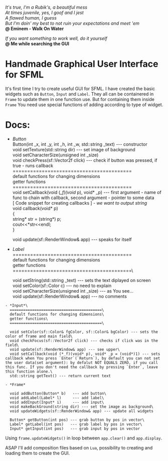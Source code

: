 _It's true, I'm a Rubik's, a beautiful mess\
At times juvenile, yes, I goof and I jest\
A flawed human, I guess\
But I'm doin' my best to not ruin your expectations and meet 'em_\
__@ Eminem - Walk On Water__

_If you want something to work well, do it yourself_\
__@ Me while searching the GUI__

# Handmade Graphical User Interface for SFML

It's first time I try to create useful GUI for SFML. I have created the basic widgets such as `Button`, `Input` and `Label`.
They all can be containered in `Frame` to  update them in one function use. But for containing them inside `Frame` You need use special functions of adding according to type of widget.

# Docs:

  - *Button*\
    Button(int _x, int _y, int _h, int _w, std::string _text) --- constructor\
    void setTexture(std::string dir) --- set image of background\
    void setCharacterSize(unsigned int _size)\
    void checkPress(sf::Vector2f click) --- check if button was pressed, if true - runs callback\
    =========================================\
    default functions for changing dimensions\
    getter functions\
    =========================================\
    void setCallback(void (*_f)(void* p), void* _p) --- first argument - name of func to chain with callback, second argument - pointer to some data\
      [ Code snippet for creating callbacks ] - *we want to output string*\
        void callback(void* p)\
        {\
            string* str = (string*) p;\
            cout<<*str<<endl;\
        }
        
    void update(sf::RenderWindow& app) --- speaks for itself
    
   - *Label*\
      =========================================\
      default functions for changing dimensions\
      getter functions\
      =========================================\
      
      void setString(std::string _text) --- sets the text diplayed on screen\
      void setColor(sf::Color c) --- no need to explain\
      void setCharacterSize(unsigned int _size) --- as You see...\
      void update(sf::RenderWindow& app) --- no comments
    
    - *Input*\
      =========================================\
      default functions for changing dimensions\
      getter functions\
      =========================================\
      
      void setColor(sf::Color& fgColor, sf::Color& bgColor) --- sets the color of frame and main field\
      void checkFocus(sf::Vector2f click) --- checks if click was in the field\
      void update(sf::RenderWindow& app) --- see upper\
      void setCallback(void (*_f)(void* p), void* _p = (void*)1) --- sets callback when You press `Enter`(`Return`), by default you can not set the user data(set argument): by defalut NOT EQUALS ZERO, if you call this func. If you don't need the callback by pressing `Enter`, leave this function alone.\
      std::string getText() --- return current text
     
    - *Frame*
    
      void addButton(Button* b)   --- add button\
      void addLabel(Label* l)     --- add label\
      void addInput(Input* i)     --- add input\
      void makeBackGround(string dir) --- set the image as background\
      void updateWidgets(sf::RenderWindow& app) --- update all widgets
      
      Button* getButton(int pos) --- grab button by pos in vector\
      Label* getLabel(int pos)   --- grab label by pos in vector\
      Input* getInput(int pos)   --- grab input by pos in vector
      
 Using `frame.updateWidgets()` in loop between `app.clear()` and `app.display`.
 
 ASAP I'll add composition files based on `Lua`, possibility to creating and loading them to create the GUI. 
 
